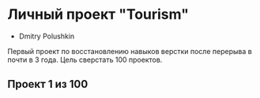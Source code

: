 # Личный проект "Tourism"
* Dmitry Polushkin

Первый проект по восстановлению навыков верстки после перерыва в почти в 3 года.
Цель сверстать 100 проектов.

## Проект 1 из 100

